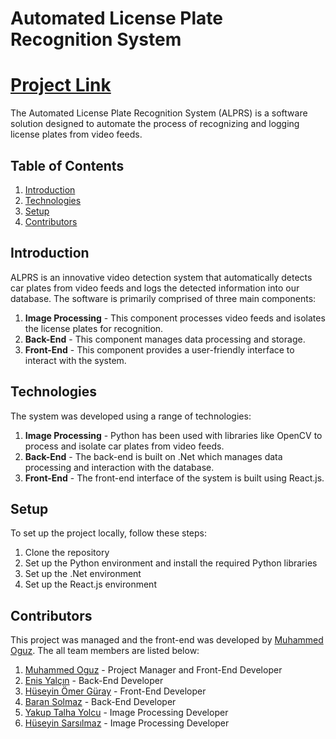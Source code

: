 # Automated License Plate Recognition System

# [Project Link](https://github.com/Penguin-Invasion/School-Service-System)

The Automated License Plate Recognition System (ALPRS) is a software solution designed to automate the process of recognizing and logging license plates from video feeds.

## Table of Contents

1. [Introduction](#introduction)
2. [Technologies](#technologies)
3. [Setup](#setup)
4. [Contributors](#contributors)

## Introduction

ALPRS is an innovative video detection system that automatically detects car plates from video feeds and logs the detected information into our database. The software is primarily comprised of three main components:

1. **Image Processing** - This component processes video feeds and isolates the license plates for recognition.
2. **Back-End** - This component manages data processing and storage.
3. **Front-End** - This component provides a user-friendly interface to interact with the system.

## Technologies

The system was developed using a range of technologies:

1. **Image Processing** - Python has been used with libraries like OpenCV to process and isolate car plates from video feeds.
2. **Back-End** - The back-end is built on .Net which manages data processing and interaction with the database.
3. **Front-End** - The front-end interface of the system is built using React.js.

## Setup

To set up the project locally, follow these steps:

1. Clone the repository
2. Set up the Python environment and install the required Python libraries
3. Set up the .Net environment
4. Set up the React.js environment

## Contributors

This project was managed and the front-end was developed by [Muhammed Oguz](https://github.com/muhammedogz). The all team members are listed below:

1. [Muhammed Oguz](https://github.com/muhammedogz) - Project Manager and Front-End Developer
2. [Enis Yalçın](https://github.com/enisyalcin) - Back-End Developer
3. [Hüseyin Ömer Güray](https://github.com/zeldox258) - Front-End Developer
4. [Baran Solmaz](https://github.com/baransolmaz) - Back-End Developer
5. [Yakup Talha Yolcu](https://github.com/TalhaYolcu) - Image Processing Developer
6. [Hüseyin Sarsılmaz](https://github.com/huseyinsarsilmaz) - Image Processing Developer

